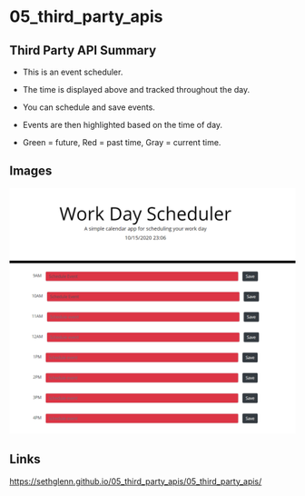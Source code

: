 # 05_third_party_apis

## Third Party API Summary

* This is an event scheduler.

* The time is displayed above and tracked throughout the day.

* You can schedule and save events.

* Events are then highlighted based on the time of day.

* Green = future, Red = past time, Gray = current time.

## Images
![Screenshot01](./05_third_party_apis/screenshot01.png)

## Links

https://sethglenn.github.io/05_third_party_apis/05_third_party_apis/